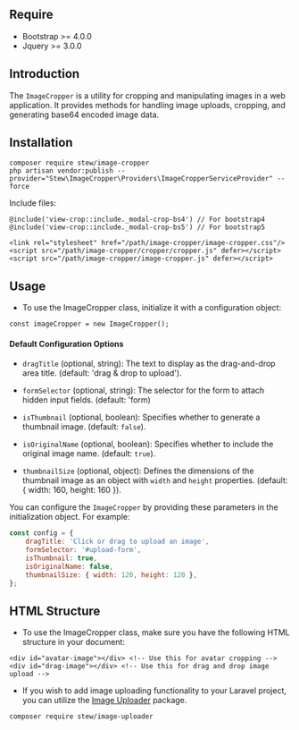 ## Require

- Bootstrap >= 4.0.0
- Jquery >= 3.0.0

## Introduction
The `ImageCropper` is a utility for cropping and manipulating images in a web application. It provides methods for handling image uploads, cropping, and generating base64 encoded image data.

## Installation

```
composer require stew/image-cropper
php artisan vendor:publish --provider="Stew\ImageCropper\Providers\ImageCropperServiceProvider" --force
```
Include files:

```angular2html
@include('view-crop::include._modal-crop-bs4') // For bootstrap4
@include('view-crop::include._modal-crop-bs5') // For bootstrap5

<link rel="stylesheet" href="/path/image-cropper/image-cropper.css"/>
<script src="/path/image-cropper/cropper/cropper.js" defer></script>
<script src="/path/image-cropper/image-cropper.js" defer></script>
```

## Usage

- To use the ImageCropper class, initialize it with a configuration object:
```angular2html
const imageCropper = new ImageCropper();
```

#### Default Configuration Options

- `dragTitle` (optional, string): The text to display as the drag-and-drop area title. (default: 'drag & drop to upload').

- `formSelector` (optional, string): The selector for the form to attach hidden input fields. (default: 'form)

- `isThumbnail` (optional, boolean): Specifies whether to generate a thumbnail image. (default: `false`).

- `isOriginalName` (optional, boolean): Specifies whether to include the original image name. (default: `true`).

- `thumbnailSize` (optional, object): Defines the dimensions of the thumbnail image as an object with `width` and `height` properties. (default: { width: 160, height: 160 }).

You can configure the `ImageCropper` by providing these parameters in the initialization object. For example:

```javascript
const config = {
    dragTitle: 'Click or drag to upload an image',
    formSelector: '#upload-form',
    isThumbnail: true,
    isOriginalName: false,
    thumbnailSize: { width: 120, height: 120 },
};
```

## HTML Structure
- To use the ImageCropper class, make sure you have the following HTML structure in your document:
```angular2html
<div id="avatar-image"></div> <!-- Use this for avatar cropping -->
<div id="drag-image"></div> <!-- Use this for drag and drop image upload -->
```

- If you wish to add image uploading functionality to your Laravel project, you can utilize the <a href="https://github.com/ninhnk/image-uploader">Image Uploader</a> package. 

```angular2html
composer require stew/image-uploader
```
